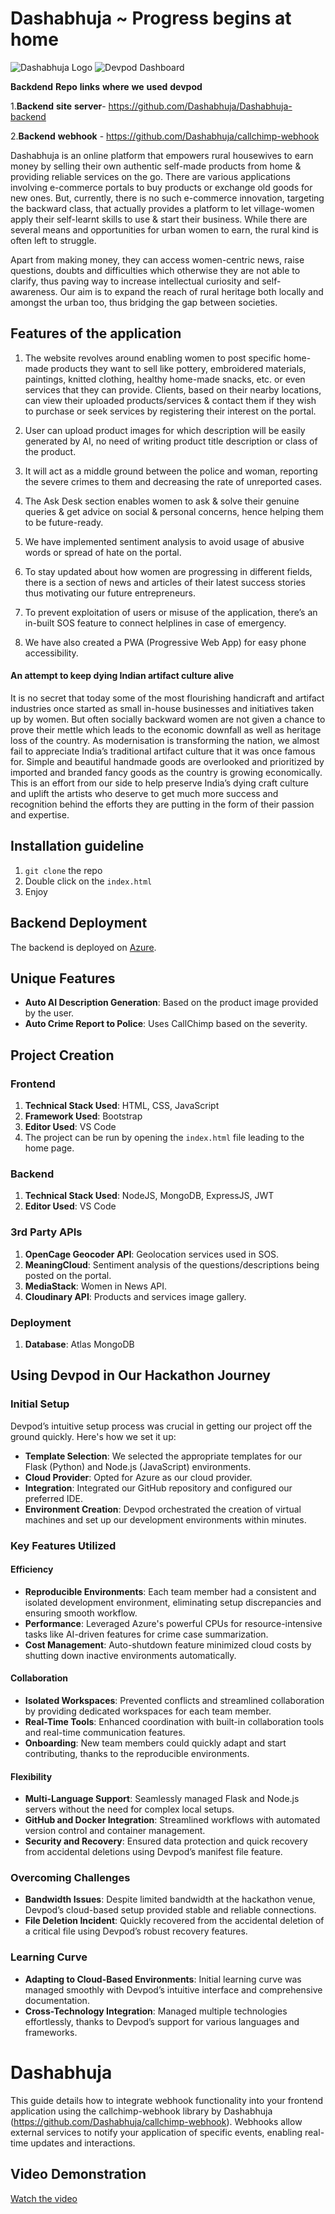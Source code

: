 # Dashabhuja ~ Progress begins at home

![Dashabhuja Logo](https://github.com/Dashabhuja/Dashabhuja/assets/169523611/37c24e49-f488-461d-83f5-6f2e4ad2fde2)
![Devpod Dashboard](https://github.com/user-attachments/assets/c789eb1a-e058-4626-a779-12891dfdb492)

**Backdend** **Repo** **links** **where**  **we** **used** **devpod** 

1.**Backend** **site** **server**- https://github.com/Dashabhuja/Dashabhuja-backend


2.**Backend** **webhook** - https://github.com/Dashabhuja/callchimp-webhook


Dashabhuja is an online platform that empowers rural housewives to earn money by selling their own authentic self-made products from home & providing reliable services on the go. There are various applications involving e-commerce portals to buy products or exchange old goods for new ones. But, currently, there is no such e-commerce innovation, targeting the backward class, that actually provides a platform to let village-women apply their self-learnt skills to use & start their business. While there are several means and opportunities for urban women to earn, the rural kind is often left to struggle.

Apart from making money, they can access women-centric news, raise questions, doubts and difficulties which otherwise they are not able to clarify, thus paving way to increase intellectual curiosity and self-awareness. Our aim is to expand the reach of rural heritage both locally and amongst the urban too, thus bridging the gap between societies.

## Features of the application

1. The website revolves around enabling women to post specific home-made products they want to sell like pottery, embroidered materials, paintings, knitted clothing, healthy home-made snacks, etc. or even services that they can provide. Clients, based on their nearby locations, can view their uploaded products/services & contact them if they wish to purchase or seek services by registering their interest on the portal.

2. User can upload product images for which description will be easily generated by AI, no need of writing product title description or class of the product.

3. It will act as a middle ground between the police and woman, reporting the severe crimes to them and decreasing the rate of unreported cases.

4. The Ask Desk section enables women to ask & solve their genuine queries & get advice on social & personal concerns, hence helping them to be future-ready.

5. We have implemented sentiment analysis to avoid usage of abusive words or spread of hate on the portal.

6. To stay updated about how women are progressing in different fields, there is a section of news and articles of their latest success stories thus motivating our future entrepreneurs.

7. To prevent exploitation of users or misuse of the application, there’s an in-built SOS feature to connect helplines in case of emergency.

8. We have also created a PWA (Progressive Web App) for easy phone accessibility.

#### An attempt to keep dying Indian artifact culture alive

It is no secret that today some of the most flourishing handicraft and artifact industries once started as small in-house businesses and initiatives taken up by women. But often socially backward women are not given a chance to prove their mettle which leads to the economic downfall as well as heritage loss of the country. As modernisation is transforming the nation, we almost fail to appreciate India’s traditional artifact culture that it was once famous for. Simple and beautiful handmade goods are overlooked and prioritized by imported and branded fancy goods as the country is growing economically. This is an effort from our side to help preserve India’s dying craft culture and uplift the artists who deserve to get much more success and recognition behind the efforts they are putting in the form of their passion and expertise.

## Installation guideline

1. `git clone` the repo
2. Double click on the `index.html`
3. Enjoy

## Backend Deployment
The backend is deployed on [Azure](https://dashabhujamain1.azurewebsites.net).

## Unique Features
- **Auto AI Description Generation**: Based on the product image provided by the user.
- **Auto Crime Report to Police**: Uses CallChimp based on the severity.

## Project Creation

### Frontend

1. **Technical Stack Used**: HTML, CSS, JavaScript
2. **Framework Used**: Bootstrap
3. **Editor Used**: VS Code
4. The project can be run by opening the `index.html` file leading to the home page.

### Backend

1. **Technical Stack Used**: NodeJS, MongoDB, ExpressJS, JWT
2. **Editor Used**: VS Code

### 3rd Party APIs

1. **OpenCage Geocoder API**: Geolocation services used in SOS.
2. **MeaningCloud**: Sentiment analysis of the questions/descriptions being posted on the portal.
3. **MediaStack**: Women in News API.
4. **Cloudinary API**: Products and services image gallery.

### Deployment

1. **Database**: Atlas MongoDB

## Using Devpod in Our Hackathon Journey

### Initial Setup
Devpod’s intuitive setup process was crucial in getting our project off the ground quickly. Here's how we set it up:

- **Template Selection**: We selected the appropriate templates for our Flask (Python) and Node.js (JavaScript) environments.
- **Cloud Provider**: Opted for Azure as our cloud provider.
- **Integration**: Integrated our GitHub repository and configured our preferred IDE.
- **Environment Creation**: Devpod orchestrated the creation of virtual machines and set up our development environments within minutes.

### Key Features Utilized

#### Efficiency
- **Reproducible Environments**: Each team member had a consistent and isolated development environment, eliminating setup discrepancies and ensuring smooth workflow.
- **Performance**: Leveraged Azure's powerful CPUs for resource-intensive tasks like AI-driven features for crime case summarization.
- **Cost Management**: Auto-shutdown feature minimized cloud costs by shutting down inactive environments automatically.

#### Collaboration
- **Isolated Workspaces**: Prevented conflicts and streamlined collaboration by providing dedicated workspaces for each team member.
- **Real-Time Tools**: Enhanced coordination with built-in collaboration tools and real-time communication features.
- **Onboarding**: New team members could quickly adapt and start contributing, thanks to the reproducible environments.

#### Flexibility
- **Multi-Language Support**: Seamlessly managed Flask and Node.js servers without the need for complex local setups.
- **GitHub and Docker Integration**: Streamlined workflows with automated version control and container management.
- **Security and Recovery**: Ensured data protection and quick recovery from accidental deletions using Devpod’s manifest file feature.

### Overcoming Challenges
- **Bandwidth Issues**: Despite limited bandwidth at the hackathon venue, Devpod’s cloud-based setup provided stable and reliable connections.
- **File Deletion Incident**: Quickly recovered from the accidental deletion of a critical file using Devpod’s robust recovery features.

### Learning Curve
- **Adapting to Cloud-Based Environments**: Initial learning curve was managed smoothly with Devpod’s intuitive interface and comprehensive documentation.
- **Cross-Technology Integration**: Managed multiple technologies effortlessly, thanks to Devpod’s support for various languages and frameworks.

# Dashabhuja

This guide details how to integrate webhook functionality into your frontend application using the callchimp-webhook library by Dashabhuja (https://github.com/Dashabhuja/callchimp-webhook). Webhooks allow external services to notify your application of specific events, enabling real-time updates and interactions.

## Video Demonstration

[Watch the video](https://www.youtube.com/watch?v=ET1GFcaLbns)
